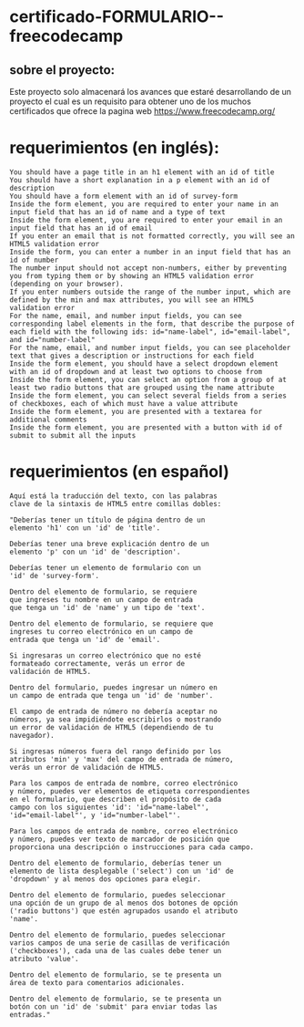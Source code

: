 # certificado-FORMULARIO--freecodecamp
## sobre el proyecto:
Este proyecto solo almacenará los avances que estaré
desarrollando de un proyecto el cual es un requisito
para obtener uno de los muchos certificados que 
ofrece la pagina web https://www.freecodecamp.org/

# requerimientos (en inglés):

    You should have a page title in an h1 element with an id of title
    You should have a short explanation in a p element with an id of description
    You should have a form element with an id of survey-form
    Inside the form element, you are required to enter your name in an input field that has an id of name and a type of text
    Inside the form element, you are required to enter your email in an input field that has an id of email
    If you enter an email that is not formatted correctly, you will see an HTML5 validation error
    Inside the form, you can enter a number in an input field that has an id of number
    The number input should not accept non-numbers, either by preventing you from typing them or by showing an HTML5 validation error (depending on your browser).
    If you enter numbers outside the range of the number input, which are defined by the min and max attributes, you will see an HTML5 validation error
    For the name, email, and number input fields, you can see corresponding label elements in the form, that describe the purpose of each field with the following ids: id="name-label", id="email-label", and id="number-label"
    For the name, email, and number input fields, you can see placeholder text that gives a description or instructions for each field
    Inside the form element, you should have a select dropdown element with an id of dropdown and at least two options to choose from
    Inside the form element, you can select an option from a group of at least two radio buttons that are grouped using the name attribute
    Inside the form element, you can select several fields from a series of checkboxes, each of which must have a value attribute
    Inside the form element, you are presented with a textarea for additional comments
    Inside the form element, you are presented with a button with id of submit to submit all the inputs

# requerimientos (en español)

    Aquí está la traducción del texto, con las palabras 
    clave de la sintaxis de HTML5 entre comillas dobles:

    "Deberías tener un título de página dentro de un 
    elemento 'h1' con un 'id' de 'title'.

    Deberías tener una breve explicación dentro de un 
    elemento 'p' con un 'id' de 'description'.

    Deberías tener un elemento de formulario con un 
    'id' de 'survey-form'.

    Dentro del elemento de formulario, se requiere 
    que ingreses tu nombre en un campo de entrada 
    que tenga un 'id' de 'name' y un tipo de 'text'.

    Dentro del elemento de formulario, se requiere que 
    ingreses tu correo electrónico en un campo de 
    entrada que tenga un 'id' de 'email'.

    Si ingresaras un correo electrónico que no esté 
    formateado correctamente, verás un error de 
    validación de HTML5.

    Dentro del formulario, puedes ingresar un número en 
    un campo de entrada que tenga un 'id' de 'number'.

    El campo de entrada de número no debería aceptar no 
    números, ya sea impidiéndote escribirlos o mostrando 
    un error de validación de HTML5 (dependiendo de tu 
    navegador).

    Si ingresas números fuera del rango definido por los 
    atributos 'min' y 'max' del campo de entrada de número, 
    verás un error de validación de HTML5.

    Para los campos de entrada de nombre, correo electrónico 
    y número, puedes ver elementos de etiqueta correspondientes 
    en el formulario, que describen el propósito de cada 
    campo con los siguientes 'id': 'id="name-label"', 
    'id="email-label"', y 'id="number-label"'.

    Para los campos de entrada de nombre, correo electrónico 
    y número, puedes ver texto de marcador de posición que 
    proporciona una descripción o instrucciones para cada campo.

    Dentro del elemento de formulario, deberías tener un 
    elemento de lista desplegable ('select') con un 'id' de 
    'dropdown' y al menos dos opciones para elegir.

    Dentro del elemento de formulario, puedes seleccionar 
    una opción de un grupo de al menos dos botones de opción 
    ('radio buttons') que estén agrupados usando el atributo 
    'name'.

    Dentro del elemento de formulario, puedes seleccionar 
    varios campos de una serie de casillas de verificación 
    ('checkboxes'), cada una de las cuales debe tener un 
    atributo 'value'.

    Dentro del elemento de formulario, se te presenta un 
    área de texto para comentarios adicionales.

    Dentro del elemento de formulario, se te presenta un 
    botón con un 'id' de 'submit' para enviar todas las 
    entradas."